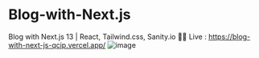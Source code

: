 # Blog-with-Next.js
Blog with Next.js 13 | React, Tailwind.css, Sanity.io  🚀🚀
Live : https://blog-with-next-js-qcip.vercel.app/
![image](https://github.com/Yemresalcan/Blog-with-Next.js/assets/58724276/074ec1d1-7c0b-4074-9a73-b41cdc5fded4)
